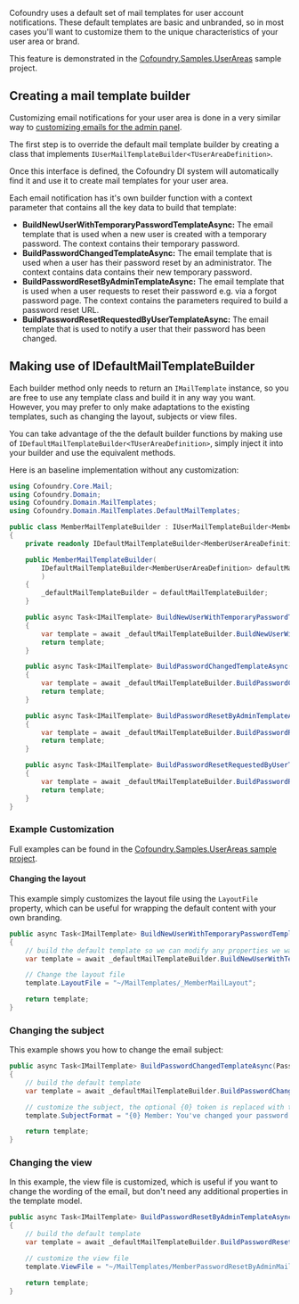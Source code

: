 Cofoundry uses a default set of mail templates for user account notifications. These default templates are basic and unbranded, so in most cases you'll want to customize them to the unique characteristics of your user area or brand.

This feature is demonstrated in the [Cofoundry.Samples.UserAreas](https://github.com/cofoundry-cms/Cofoundry.Samples.UserAreas) sample project.

## Creating a mail template builder

Customizing email notifications for your user area is done in a very similar way to [customizing emails for the admin panel](/admin-panel/email-notification-customization).

The first step is to override the default mail template builder by creating a class that implements `IUserMailTemplateBuilder<TUserAreaDefinition>`.

Once this interface is defined, the Cofoundry DI system will automatically find it and use it to create mail templates for your user area.

Each email notification has it's own builder function with a context parameter that contains all the key data to build that template:

- **BuildNewUserWithTemporaryPasswordTemplateAsync:** The email template that is used when a new user is created with a temporary password. The context contains their temporary password.
- **BuildPasswordChangedTemplateAsync:** The email template that is used when a user has their password reset by an administrator. The context contains data contains their new temporary password.
- **BuildPasswordResetByAdminTemplateAsync:** The email template that is used when a user requests to reset their password e.g. via a forgot password page. The context contains the parameters required to build a password reset URL.  
- **BuildPasswordResetRequestedByUserTemplateAsync:** The email template that is used to notify a user that their password has been changed.

## Making use of IDefaultMailTemplateBuilder

Each builder method only needs to return an `IMailTemplate` instance, so you are free to use any template class and build it in any way you want. However, you may prefer to only make adaptations to the existing templates, such as changing the layout, subjects or view files.

You can take advantage of the the default builder functions by making use of `IDefaultMailTemplateBuilder<TUserAreaDefinition>`, simply inject it into your builder and use the equivalent methods.

Here is an baseline implementation without any customization:

```csharp
using Cofoundry.Core.Mail;
using Cofoundry.Domain;
using Cofoundry.Domain.MailTemplates;
using Cofoundry.Domain.MailTemplates.DefaultMailTemplates;

public class MemberMailTemplateBuilder : IUserMailTemplateBuilder<MemberUserAreaDefinition>
{
    private readonly IDefaultMailTemplateBuilder<MemberUserAreaDefinition> _defaultMailTemplateBuilder;

    public MemberMailTemplateBuilder(
        IDefaultMailTemplateBuilder<MemberUserAreaDefinition> defaultMailTemplateBuilder
        )
    {
        _defaultMailTemplateBuilder = defaultMailTemplateBuilder;
    }

    public async Task<IMailTemplate> BuildNewUserWithTemporaryPasswordTemplateAsync(NewUserWithTemporaryPasswordTemplateBuilderContext context)
    {
        var template = await _defaultMailTemplateBuilder.BuildNewUserWithTemporaryPasswordTemplateAsync(context);
        return template;
    }

    public async Task<IMailTemplate> BuildPasswordChangedTemplateAsync(PasswordChangedTemplateBuilderContext context)
    {
        var template = await _defaultMailTemplateBuilder.BuildPasswordChangedTemplateAsync(context);
        return template;
    }

    public async Task<IMailTemplate> BuildPasswordResetByAdminTemplateAsync(PasswordResetByAdminTemplateBuilderContext context)
    {
        var template = await _defaultMailTemplateBuilder.BuildPasswordResetByAdminTemplateAsync(context);
        return template;
    }

    public async Task<IMailTemplate> BuildPasswordResetRequestedByUserTemplateAsync(PasswordResetRequestedByUserTemplateBuilderContext context)
    {
        var template = await _defaultMailTemplateBuilder.BuildPasswordResetRequestedByUserTemplateAsync(context);
        return template;
    }
}
```

### Example Customization

Full examples can be found in the [Cofoundry.Samples.UserAreas sample project](https://github.com/cofoundry-cms/Cofoundry.Samples.UserAreas).

#### Changing the layout

This example simply customizes the layout file using the `LayoutFile` property, which can be useful for wrapping the default content with your own branding.

```csharp
public async Task<IMailTemplate> BuildNewUserWithTemporaryPasswordTemplateAsync(NewUserWithTemporaryPasswordTemplateBuilderContext context)
{
    // build the default template so we can modify any properties we want to customize
    var template = await _defaultMailTemplateBuilder.BuildNewUserWithTemporaryPasswordTemplateAsync(context);

    // Change the layout file
    template.LayoutFile = "~/MailTemplates/_MemberMailLayout";

    return template;
}
```

### Changing the subject

This example shows you how to change the email subject:

```csharp
public async Task<IMailTemplate> BuildPasswordChangedTemplateAsync(PasswordChangedTemplateBuilderContext context)
{
    // build the default template
    var template = await _defaultMailTemplateBuilder.BuildPasswordChangedTemplateAsync(context);

    // customize the subject, the optional {0} token is replaced with the application name
    template.SubjectFormat = "{0} Member: You've changed your password!";

    return template;
}
```

### Changing the view

In this example, the view file is customized, which is useful if you want to change the wording of the email, but don't need any additional properties in the template model.

```csharp
public async Task<IMailTemplate> BuildPasswordResetByAdminTemplateAsync(PasswordResetByAdminTemplateBuilderContext context)
{
    // build the default template
    var template = await _defaultMailTemplateBuilder.BuildPasswordResetByAdminTemplateAsync(context);

    // customize the view file
    template.ViewFile = "~/MailTemplates/MemberPasswordResetByAdminMailTemplate";

    return template;
}
```